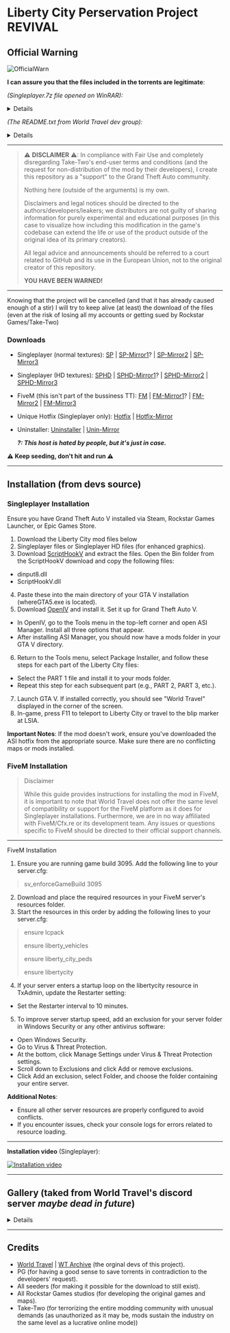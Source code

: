 [SP]: https://drive.google.com/file/d/1xc7v86im_8VNneGDipiNWL80RCtmDaoo/view?usp=drive_link
[SP-Mirror1]: https://mega.nz/file/cfohGBRY#xNlscCOwMfqaOrH9I43jTsIvZdd6q2Q_uFZCJGTCvoQ 
[SP-Mirror2]: https://www.mediafire.com/file/yxt4j8sll4w7hec/Liberty_City_Preservation_Project_-_Singleplayer.7z.torrent/file
[SP-Mirror3]: https://disk.yandex.com/d/GoKA4KXiyde9_A
[SPHD]: https://drive.google.com/file/d/1xiugZMcszJdTVB3CAuCkRSLQ3iyAkvWH/view?usp=drive_link
[SPHD-Mirror1]: https://mega.nz/file/kDhyjaxY#jBP8Y5oU4sGUEy4IxWr6YOVRvquDZry-PByUA-RLWLQ  
[SPHD-Mirror2]: https://www.mediafire.com/file/qv60so81hb19l1r/Liberty_City_Preservation_Project_-_Singleplayer_-_HD_Textures.7z.torrent/file
[SPHD-Mirror3]: https://disk.yandex.com/d/UiN1DTKYDBo-4A
[FM]: https://drive.google.com/file/d/16clpA60YvZll-tq7PRrAUrqLI_aOYz8k/view?usp=drive_link
[FM-Mirror1]: https://mega.nz/file/RGw3kJib#blz1oyMsa3NV6kexS0PsD57Fdsp2k2ITfXPiQ7JnXe8 
[FM-Mirror2]: https://www.mediafire.com/file/z2fw5sdltchq3tl/Liberty_City_Preservation_Project_-_FiveM.zip.torrent/file
[FM-Mirror3]: https://disk.yandex.com/d/HLBcUC5KaFzHUw
[Hotfix]: https://www.mediafire.com/file/tc4wnj01y5ivmak/WorldTravelPatches.asi/file
[Hotfix-Mirror]: https://disk.yandex.com/d/fQlKNcxYzTuO-w
[Uninstaller]: https://www.mediafire.com/file/yxk8ssuxyeo8hda/UNINSTALL+-+Liberty+City+Preservation+Project.oiv/file
[Unin-Mirror]: https://disk.yandex.com/d/n0XcGoaueLmp5g
[World Travel]: https://worldtravel.dev
[WT Archive]: https://web.archive.org/web/20250115230110/https://worldtravel.dev/
[ScriptHookV]: https://www.dev-c.com/gtav/scripthookv/
[OpenIV]: https://openiv.com/

# Liberty City Perservation Project REVIVAL

## Official Warning

![OfficialWarn](https://i.imgur.com/a2xirYf.png)

**I can assure you that the files included in the torrents are legitimate**:

*(Singleplayer.7z file opened on WinRAR):*
<details>
  
  ![WinRAR](https://i.imgur.com/qaAaVpp.png)
  
</details>

*(The README.txt from World Travel dev group):*
<details>

![Readme](https://i.imgur.com/FY5LOmT.png)
  
</details>

---

>⚠ **DISCLAIMER** ⚠: In compliance with Fair Use and completely disregarding Take-Two's end-user terms and conditions (and the request for non-distribution of the mod by their developers), I create this repository as a "support" to the Grand Theft Auto community.
>
>Nothing here (outside of the arguments) is my own.
>
>Disclaimers and legal notices should be directed to the authors/developers/leakers; we distributors are not guilty of sharing information for purely experimental and educational purposes (in this case to visualize how including this modification in the game's codebase can extend the life or use of the product outside of the original idea of ​​its primary creators).
>
>All legal advice and announcements should be referred to a court related to GitHub and its use in the European Union, not to the original creator of this repository.
>
>**YOU HAVE BEEN WARNED!**
---

Knowing that the project will be cancelled (and that it has already caused enough of a stir) I will try to keep alive (at least) the download of the files (even at the risk of losing all my accounts or getting sued by Rockstar Games/Take-Two)

### Downloads

- Singleplayer (normal textures): [SP] | [SP-Mirror1]? | [SP-Mirror2] | [SP-Mirror3]
- Singleplayer (HD textures): [SPHD] | [SPHD-Mirror1]? | [SPHD-Mirror2] | [SPHD-Mirror3]
- FiveM (this isn't part of the bussiness TT): [FM] | [FM-Mirror1]? | [FM-Mirror2] | [FM-Mirror3]
- Unique Hotfix (Singleplayer only): [Hotfix] | [Hotfix-Mirror]
- Uninstaller: [Uninstaller] | [Unin-Mirror]

  ***?: This host is hated by people, but it's just in case.***

**⚠ Keep seeding, don't hit and run ⚠**

---

## Installation (from devs source)

### Singleplayer Installation
Ensure you have Grand Theft Auto V installed via Steam, Rockstar Games Launcher, or Epic Games Store.

1. Download the Liberty City mod files below
2. Singleplayer files or Singleplayer HD files (for enhanced graphics).
3. Download [ScriptHookV] and extract the files.
   Open the Bin folder from the ScriptHookV download and copy the following files:
- dinput8.dll
- ScriptHookV.dll
4. Paste these into the main directory of your GTA V installation (whereGTA5.exe is located).
5. Download [OpenIV] and install it. Set it up for Grand Theft Auto V.
- In OpenIV, go to the Tools menu in the top-left corner and open ASI Manager. Install all three options that appear.
- After installing ASI Manager, you should now have a mods folder in your GTA V directory.
6. Return to the Tools menu, select Package Installer, and follow these steps for each part of the Liberty City files:
- Select the PART 1 file and install it to your mods folder.
- Repeat this step for each subsequent part (e.g., PART 2, PART 3, etc.).
7. Launch GTA V. If installed correctly, you should see "World Travel" displayed in the corner of the screen.
8. In-game, press F11 to teleport to Liberty City or travel to the blip marker at LSIA.

**Important Notes**:
If the mod doesn't work, ensure you've downloaded the ASI hotfix from the appropriate source.
Make sure there are no conflicting maps or mods installed.

### FiveM Installation

>Disclaimer
>
>While this guide provides instructions for installing the mod in FiveM, it is important to note that World Travel does not offer the same level of compatibility or support for the FiveM platform as it does for Singleplayer installations. Furthermore, we are in no way affiliated with FiveM/Cfx.re or its development team. Any issues or questions specific to FiveM should be directed to their official support channels.
---

FiveM Installation

1. Ensure you are running game build 3095. Add the following line to your server.cfg:
>sv_enforceGameBuild 3095

2. Download and place the required resources in your FiveM server's resources folder.
3. Start the resources in this order by adding the following lines to your server.cfg:
>ensure lcpack
>
>ensure liberty_vehicles
>
>ensure liberty_city_peds
>
>ensure libertycity
>

4. If your server enters a startup loop on the libertycity resource in TxAdmin, update the Restarter setting:
- Set the Restarter interval to 10 minutes.
5. To improve server startup speed, add an exclusion for your server folder in Windows Security or any other antivirus software:
- Open Windows Security.
- Go to Virus & Threat Protection.
- At the bottom, click Manage Settings under Virus & Threat Protection settings.
- Scroll down to Exclusions and click Add or remove exclusions.
- Click Add an exclusion, select Folder, and choose the folder containing your entire server.

**Additional Notes**:
- Ensure all other server resources are properly configured to avoid conflicts.
- If you encounter issues, check your console logs for errors related to resource loading.

---

**Installation video** (Singleplayer):

[![Installation video](https://i.imgur.com/UgFYULC.png)](https://www.youtube.com/watch?v=Ggm5gzCd9Ig&ab)

---

## Gallery (taked from World Travel's discord server *maybe dead in future*)

<details>

![AlgonquinSunset](https://github.com/sebasrock156/LCPPRevival/blob/main/img/20250116003003_1.png?raw=true)

![AlgonquinArc](https://raw.githubusercontent.com/sebasrock156/LCPPRevival/refs/heads/main/img/20250116003126_1.png)

![BrokerSt](https://raw.githubusercontent.com/sebasrock156/LCPPRevival/refs/heads/main/img/QuantV_3.0.0_2025-01-14_23-36-09-053.png)

![DukesBridge](https://raw.githubusercontent.com/sebasrock156/LCPPRevival/refs/heads/main/img/GTA5_2025-01-15_04-51-38.png)
 
![NightBridge](https://raw.githubusercontent.com/sebasrock156/LCPPRevival/refs/heads/main/img/GTA5_2025-01-15_04-51-52.png)
</details>

---

## Credits
- [World Travel] | [WT Archive] (the orginal devs of this project).
- PG (for having a good sense to save torrents in contradiction to the developers' request).
- All seeders (for making it possible for the download to still exist).
- All Rockstar Games studios (for developing the original games and maps).
- Take-Two (for terrorizing the entire modding community with unusual demands (as unauthorized as it may be, mods sustain the industry on the same level as a lucrative online mode))

